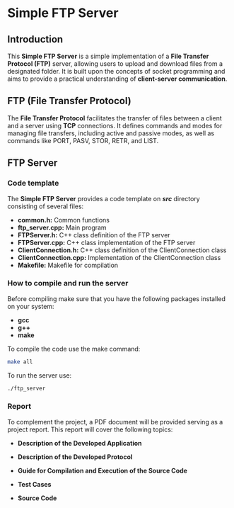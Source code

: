 # Simple FTP Server

## Introduction
This **Simple FTP Server** is a simple implementation of a **File Transfer Protocol (FTP)** server, allowing users to upload and download files from a designated folder. It is built upon the concepts of socket programming and aims to provide a practical understanding of **client-server communication**.

## FTP (File Transfer Protocol)
The **File Transfer Protocol** facilitates the transfer of files between a client and a server using **TCP** connections. It defines commands and modes for managing file transfers, including active and passive modes, as well as commands like PORT, PASV, STOR, RETR, and LIST.

## FTP Server

### Code template
The **Simple FTP Server**  provides a code template on ***src*** directory consisting of several files:

- **common.h:** Common functions
- **ftp_server.cpp:** Main program
- **FTPServer.h:** C++ class definition of the FTP server
- **FTPServer.cpp:** C++ class implementation of the FTP server
- **ClientConnection.h:** C++ class definition of the ClientConnection class
- **ClientConnection.cpp:** Implementation of the ClientConnection class
- **Makefile:** Makefile for compilation

### How to compile and run the server
Before compiling make sure that you have the following packages installed
on your system:
- **gcc**
- **g++**
- **make**

To compile the code use the make command:
```bash
make all
```
To run the server use:
```bash
./ftp_server
```

### Report
To complement the project, a PDF document will be provided serving as a project report. This report will cover the following topics:

- **Description of the Developed Application**

- **Description of the Developed Protocol**

- **Guide for Compilation and Execution of the Source Code**

- **Test Cases**

- **Source Code**